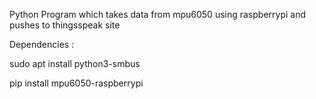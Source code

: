 Python Program which takes data from mpu6050 using raspberrypi
and pushes to thingsspeak site



Dependencies :

sudo apt install python3-smbus

pip install mpu6050-raspberrypi
